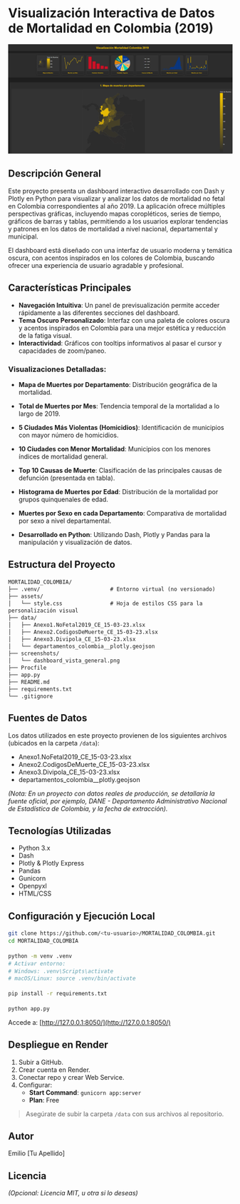 
# Visualización Interactiva de Datos de Mortalidad en Colombia (2019)

![Vista general del dashboard](screenshots/dashboard_vista_general.png)

## Descripción General
Este proyecto presenta un dashboard interactivo desarrollado con Dash y Plotly en Python para visualizar y analizar los datos de mortalidad no fetal en Colombia correspondientes al año 2019. La aplicación ofrece múltiples perspectivas gráficas, incluyendo mapas coropléticos, series de tiempo, gráficos de barras y tablas, permitiendo a los usuarios explorar tendencias y patrones en los datos de mortalidad a nivel nacional, departamental y municipal.

El dashboard está diseñado con una interfaz de usuario moderna y temática oscura, con acentos inspirados en los colores de Colombia, buscando ofrecer una experiencia de usuario agradable y profesional.

## Características Principales
- **Navegación Intuitiva**: Un panel de previsualización permite acceder rápidamente a las diferentes secciones del dashboard.
- **Tema Oscuro Personalizado**: Interfaz con una paleta de colores oscura y acentos inspirados en Colombia para una mejor estética y reducción de la fatiga visual.
- **Interactividad**: Gráficos con tooltips informativos al pasar el cursor y capacidades de zoom/paneo.

### Visualizaciones Detalladas:
- **Mapa de Muertes por Departamento**: Distribución geográfica de la mortalidad.
- **Total de Muertes por Mes**: Tendencia temporal de la mortalidad a lo largo de 2019.
- **5 Ciudades Más Violentas (Homicidios)**: Identificación de municipios con mayor número de homicidios.
- **10 Ciudades con Menor Mortalidad**: Municipios con los menores índices de mortalidad general.
- **Top 10 Causas de Muerte**: Clasificación de las principales causas de defunción (presentada en tabla).
- **Histograma de Muertes por Edad**: Distribución de la mortalidad por grupos quinquenales de edad.
- **Muertes por Sexo en cada Departamento**: Comparativa de mortalidad por sexo a nivel departamental.

- **Desarrollado en Python**: Utilizando Dash, Plotly y Pandas para la manipulación y visualización de datos.

## Estructura del Proyecto
```
MORTALIDAD_COLOMBIA/
├── .venv/                      # Entorno virtual (no versionado)
├── assets/
│   └── style.css               # Hoja de estilos CSS para la personalización visual
├── data/
│   ├── Anexo1.NoFetal2019_CE_15-03-23.xlsx
│   ├── Anexo2.CodigosDeMuerte_CE_15-03-23.xlsx
│   ├── Anexo3.Divipola_CE_15-03-23.xlsx
│   └── departamentos_colombia__plotly.geojson
├── screenshots/
│   └── dashboard_vista_general.png
├── Procfile
├── app.py
├── README.md
├── requirements.txt
└── .gitignore
```

## Fuentes de Datos
Los datos utilizados en este proyecto provienen de los siguientes archivos (ubicados en la carpeta `/data`):
- Anexo1.NoFetal2019_CE_15-03-23.xlsx
- Anexo2.CodigosDeMuerte_CE_15-03-23.xlsx
- Anexo3.Divipola_CE_15-03-23.xlsx
- departamentos_colombia__plotly.geojson

*(Nota: En un proyecto con datos reales de producción, se detallaría la fuente oficial, por ejemplo, DANE - Departamento Administrativo Nacional de Estadística de Colombia, y la fecha de extracción).*

## Tecnologías Utilizadas
- Python 3.x
- Dash
- Plotly & Plotly Express
- Pandas
- Gunicorn
- Openpyxl
- HTML/CSS

## Configuración y Ejecución Local

```bash
git clone https://github.com/<tu-usuario>/MORTALIDAD_COLOMBIA.git
cd MORTALIDAD_COLOMBIA

python -m venv .venv
# Activar entorno:
# Windows: .venv\Scripts\activate
# macOS/Linux: source .venv/bin/activate

pip install -r requirements.txt

python app.py
```

Accede a: [http://127.0.0.1:8050/](http://127.0.0.1:8050/)

## Despliegue en Render

1. Subir a GitHub.
2. Crear cuenta en Render.
3. Conectar repo y crear Web Service.
4. Configurar:
    - **Start Command**: `gunicorn app:server`
    - **Plan**: Free

> Asegúrate de subir la carpeta `/data` con sus archivos al repositorio.

## Autor
Emilio [Tu Apellido]

## Licencia
*(Opcional: Licencia MIT, u otra si lo deseas)*


